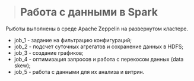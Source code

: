 > # Работа с данными в Spark
Рыботы выполнены в среде Apache Zeppelin на развернутом кластере.


- job_1 - задание на фильтрацию конфигураций;
- job_2 - подсчет суточных агрегатов и сохранение данных в HDFS;
- job_3 - создание графиков;
- job_4 - оптимизация запросов и работа с перекосом данных (data skew);
- job_5 - работа с данными для их анализа и витрин.